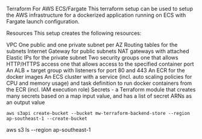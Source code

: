 Terraform For AWS ECS/Fargate
This terraform setup can be used to setup the AWS infrastructure for a dockerized application running on ECS with Fargate launch configuration.

Resources
This setup creates the following resources:

VPC
One public and one private subnet per AZ
Routing tables for the subnets
Internet Gateway for public subnets
NAT gateways with attached Elastic IPs for the private subnet
Two security groups
one that allows HTTP/HTTPS access
one that allows access to the specified container port
An ALB + target group with listeners for port 80 and 443
An ECR for the docker images
An ECS cluster with a service (incl. auto scaling policies for CPU and memory usage) and task definition to run docker containers from the ECR (incl. IAM execution role)
Secrets - a Terraform module that creates many secrets based on a map input value, and has a list of secret ARNs as an output value


```
aws s3api create-bucket --bucket mw-terraform-backend-store --region ap-southeast-1 --create-bucket
```
aws s3 ls --region ap-southeast-1
```


